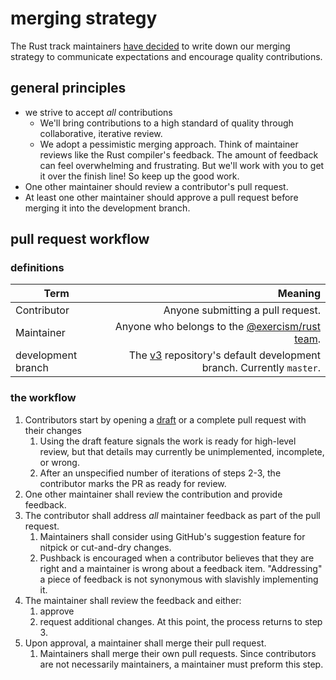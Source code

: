 # merging strategy

The Rust track maintainers [have decided](https://github.com/exercism/v3/discussions/1725#discussion-7438) to write down our merging strategy to communicate expectations and encourage quality contributions.

## general principles

- we strive to accept _all_ contributions
  - We'll bring contributions to a high standard of quality through collaborative, iterative review.
  - We adopt a pessimistic merging approach. Think of maintainer reviews like the Rust compiler's feedback. The amount of feedback can feel overwhelming and frustrating. But we'll work with you to get it over the finish line! So keep up the good work.
- One other maintainer should review a contributor's pull request.
- At least one other maintainer should approve a pull request before merging it into the development branch.

## pull request workflow

### definitions

| Term               |                                                                                               Meaning |
| ------------------ | ----------------------------------------------------------------------------------------------------: |
| Contributor        |                                                                 Anyone submitting a pull request. |
| Maintainer         |         Anyone who belongs to the [@exercism/rust team](https://github.com/orgs/exercism/teams/rust). |
| development branch | The [v3](https://github.com/exercism/v3) repository's default development branch. Currently `master`. |

### the workflow

1. Contributors start by opening a [draft](https://github.blog/2019-02-14-introducing-draft-pull-requests/) or a complete pull request with their changes
   1. Using the draft feature signals the work is ready for high-level review, but that details may currently be unimplemented, incomplete, or wrong.
   1. After an unspecified number of iterations of steps 2-3, the contributor marks the PR as ready for review.
1. One other maintainer shall review the contribution and provide feedback.
1. The contributor shall address _all_ maintainer feedback as part of the pull request.
   1. Maintainers shall consider using GitHub's suggestion feature for nitpick or cut-and-dry changes.
   1. Pushback is encouraged when a contributor believes that they are right and a maintainer is wrong about a feedback item. "Addressing" a piece of feedback is not synonymous with slavishly implementing it.
1. The maintainer shall review the feedback and either:
   1. approve
   1. request additional changes. At this point, the process returns to step 3.
1. Upon approval, a maintainer shall merge their pull request.
   1. Maintainers shall merge their own pull requests. Since contributors are not necessarily maintainers, a maintainer must preform this step.
